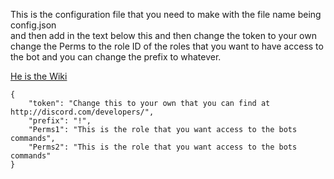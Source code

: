 This is the configuration file that you need to make with the file name being <br/>
config.json <br/>
and then add in the text below this and then change the token to your own change the Perms to the role ID of the roles that you want to have access to the bot and you can change the prefix to whatever.

[He is the Wiki](home)
```
{
    "token": "Change this to your own that you can find at http://discord.com/developers/",
    "prefix": "!",
    "Perms1": "This is the role that you want access to the bots commands",
    "Perms2": "This is the role that you want access to the bots commands"
}
```
